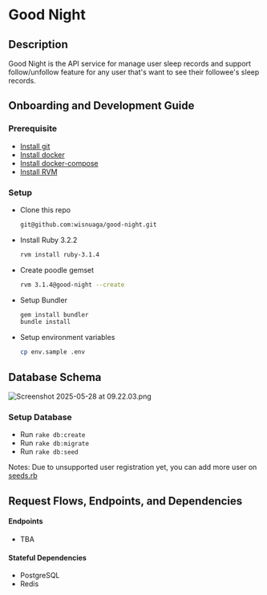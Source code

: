 # Good Night

## Description
Good Night is the API service for manage user sleep records and support follow/unfollow feature for any user that's want to see their followee's sleep records.

## Onboarding and Development Guide

### Prerequisite

- [Install git](https://git-scm.com/book/en/v2/Getting-Started-Installing-Git)
- [Install docker](https://docs.docker.com/desktop/)
- [Install docker-compose](https://docs.docker.com/compose/install/)
- [Install RVM](https://rvm.io/rvm/install)

### Setup

- Clone this repo
  ```sh
  git@github.com:wisnuaga/good-night.git
  ```

- Install Ruby 3.2.2
  ```sh
  rvm install ruby-3.1.4
  ```

- Create poodle gemset
  ```sh
  rvm 3.1.4@good-night --create
  ```

- Setup Bundler
  ```sh
  gem install bundler
  bundle install
  ```

- Setup environment variables
  ```sh
  cp env.sample .env
  ```

## Database Schema
![Screenshot 2025-05-28 at 09.22.03.png](.assets/Screenshot%202025-05-28%20at%2009.22.03.png)

### Setup Database

- Run `rake db:create`
- Run `rake db:migrate`
- Run `rake db:seed`

Notes: Due to unsupported user registration yet, you can add more user on [seeds.rb](db/seeds.rb)

## Request Flows, Endpoints, and Dependencies
#### Endpoints
- TBA

#### Stateful Dependencies
- PostgreSQL
- Redis
